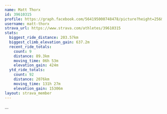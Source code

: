 ```yaml
---
name: Matt Thorx
id: 39610315
profile: https://graph.facebook.com/564195000748478/picture?height=256&width=256
username: matt-thorx
strava_url: https://www.strava.com/athletes/39610315
stats:
  biggest_ride_distance: 203.57km
  biggest_climb_elevation_gain: 637.2m
  recent_ride_totals:
    count: 9
    distance: 89.3km
    moving_time: 06h 53m
    elevation_gain: 424m
  ytd_ride_totals:
    count: 92
    distance: 2076km
    moving_time: 131h 27m
    elevation_gain: 15306m
layout: strava_member
--- 
```

...
